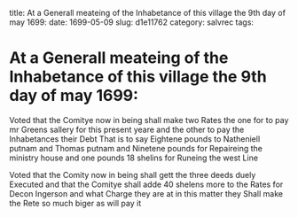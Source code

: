 title: At a Generall meateing of the Inhabetance of this village the 9th day of may 1699:
date: 1699-05-09
slug: d1e11762
category: salvrec
tags: 


<div markdown class="doc" id="d1e11762">


# At a Generall meateing of the Inhabetance of this village the 9th day of may 1699: 

Voted that the Comitye now in being shall make two Rates the one for to pay mr Greens sallery for this present yeare and the other to pay the Inhabetances their Debt That is to say Eightene pounds to Natheniell putnam and Thomas putnam and Ninetene pounds for Repaireing the ministry house and one pounds 18 shelins for Runeing the west Line

Voted that the Comity now in being shall gett the three deeds duely Executed and that the Comitye shall adde 40 shelens more to the Rates for Decon Ingerson and what Charge they are at in this matter they Shall make the Rete so much biger as will pay it
</div>